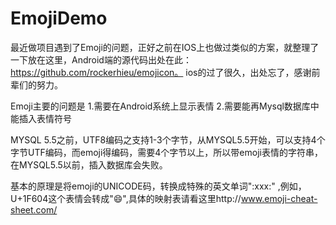 EmojiDemo
=========

  最近做项目遇到了Emoji的问题，正好之前在IOS上也做过类似的方案，就整理了一下放在这里，Android端的源代码出处在此：https://github.com/rockerhieu/emojicon。
ios的过了很久，出处忘了，感谢前辈们的努力。

Emoji主要的问题是
1.需要在Android系统上显示表情
2.需要能再Mysql数据库中能插入表情符号

MYSQL 5.5之前，UTF8编码之支持1-3个字节，从MYSQL5.5开始，可以支持4个字节UTF编码，而emoji得编码，需要4个字节以上，所以带emoji表情的字符串，在MYSQL5.5以前，插入数据库会失败。

基本的原理是将emoji的UNICODE码，转换成特殊的英文单词":xxx:" ,例如，U+1F604这个表情会转成":smile:",具体的映射表请看这里http://www.emoji-cheat-sheet.com/		

